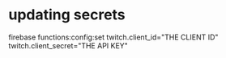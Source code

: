 # updating secrets

firebase functions:config:set twitch.client_id="THE CLIENT ID" twitch.client_secret="THE API KEY"